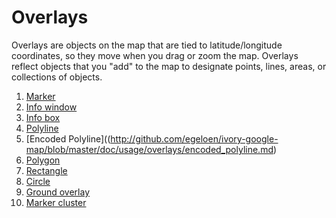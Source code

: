 # Overlays

Overlays are objects on the map that are tied to latitude/longitude coordinates, so they move when you drag or zoom the
map. Overlays reflect objects that you "add" to the map to designate points, lines, areas, or collections of objects.

 1.  [Marker](http://github.com/egeloen/ivory-google-map/blob/master/doc/usage/overlays/marker.md)
 2.  [Info window](http://github.com/egeloen/ivory-google-map/blob/master/doc/usage/overlays/info_window.md)
 3.  [Info box](http://github.com/egeloen/ivory-google-map/blob/master/doc/usage/overlays/info_box.md)
 4.  [Polyline](http://github.com/egeloen/ivory-google-map/blob/master/doc/usage/overlays/polyline.md)
 5.  [Encoded Polyline]((http://github.com/egeloen/ivory-google-map/blob/master/doc/usage/overlays/encoded_polyline.md)
 6.  [Polygon](http://github.com/egeloen/ivory-google-map/blob/master/doc/usage/overlays/polygon.md)
 7.  [Rectangle](http://github.com/egeloen/ivory-google-map/blob/master/doc/usage/overlays/rectangle.md)
 8.  [Circle](http://github.com/egeloen/ivory-google-map/blob/master/doc/usage/overlays/circle.md)
 9.  [Ground overlay](http://github.com/egeloen/ivory-google-map/blob/master/doc/usage/overlays/ground_overlay.md)
 10. [Marker cluster](http://github.com/egeloen/ivory-google-map/blob/master/doc/usage/overlays/marker_cluster.md)
